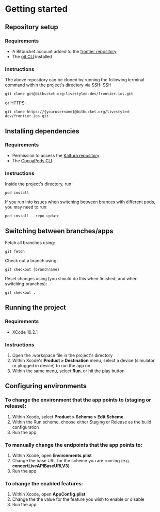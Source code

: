 # Getting started

## Repository setup

### Requirements
- A Bitbucket account added to the [frontier repository](https://bitbucket.org/livestyled-dev/frontier.ios/src/master/)
- The [git CLI](https://git-scm.com/book/en/v2/Getting-Started-Installing-Git) installed

### Instructions
The above repository can be cloned by running the following terminal command within the project's directory via SSH:
SSH
```
git clone git@bitbucket.org:livestyled-dev/frontier.ios.git
```
or HTTPS:
```
git clone https://{yourusername}@bitbucket.org/livestyled-dev/frontier.ios.git
```

## Installing dependencies

### Requirements
- Permission to access the [Kaltura repository](https://livestyledios@bitbucket.org/livestyled-dev/kaltura-ios-sdk.git)
- The [CocoaPods CLI](https://cocoapods.org)

### Instructions
Inside the project's directory, run:
```
pod install
```
If you run into issues when switching between brances with different pods, you may need to run:
```
pod install --repo update
```

## Switching between branches/apps
Fetch all branches using:
```
git fetch
```
Check out a branch using:
```
git checkout {branchname}
```
Reset changes using (you should do this when finished, and when switching branches):
```
git checkout .
```

## Running the project

### Requirements
- XCode 10.2.1

### Instructions
1. Open the .workspace file in the project's directory
2. Within Xcode's **Product > Destination** menu, select a device (simulator or plugged in device) to run the app on
3. Within the same menu, select **Run**, or hit the play button

## Configuring environments
### To change the environment that the app points to (staging or release):
1. Within Xcode, select **Product > Scheme > Edit Scheme**.
2. Within the Run scheme, choose either Staging or Release as the build configuration
3. Run the app

### To manually change the endpoints that the app points to:
1. Within Xcode, open **Environments.plist**
2. Change the base URL for the scheme you are running (e.g. **concertLiveAPIBaseURLV3**)
3. Run the app

### To change the enabled features:
1. Within Xcode, open **AppConfig.plist**
2. Change the the value for the feature you wish to enable or disable
3. Run the app